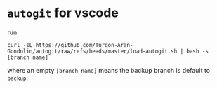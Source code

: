 # `autogit` for vscode
run
```
curl -sL https://github.com/Turgon-Aran-Gondolin/autogit/raw/refs/heads/master/load-autogit.sh | bash -s [branch name]
```
where an empty `[branch name]` means the backup branch is default to `backup`. 
